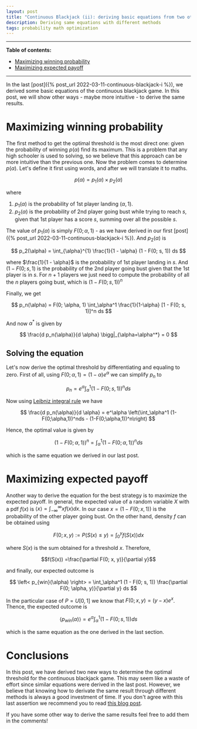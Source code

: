 ```yaml
---
layout: post
title: "Continuous Blackjack (ii): deriving basic equations from two other perspectives."
description: Deriving same equations with different methods
tags: probability math optimization
---
```


---

**Table of contents:**
- [Maximizing winning probability](#maximizing-winning-probability)
- [Maximizing expected payoff](#maximizing-expected-payoff)
---

In the last [post]({% post_url 2022-03-11-continuous-blackjack-i %}), we derived some basic equations of the continuous blackjack game. In this post, we will show other ways - maybe more intuitive - to derive the same results.


# Maximizing winning probability


The first method to get the optimal threshold is the most direct one: given the probability of winning $p(\alpha)$ find its maximum. This is a problem that any high schooler is used to solving, so we believe that this approach can be more intuitive than the previous one. Now the problem comes to determine $p(\alpha)$. Let's define it first using words, and after we will translate it to maths.

$$
p(\alpha) = p_1(\alpha) \times p_2(\alpha)
$$

where 

1. $p_1(\alpha)$ is the probability of 1st player landing $(\alpha, 1)$.
2. $p_2(\alpha)$ is the probability of 2nd player going bust while trying to reach $s$, given that 1st player has a score $s$, summing over all the possible $s$.

The value of $p_1(\alpha)$ is simply $F(0; \alpha, 1)$ - as we have derived in our first [post]({% post_url 2022-03-11-continuous-blackjack-i %}). And $p_2(\alpha)$ is

$$
p_2(\alpha) = \int_{\alpha}^{1} \frac{1}{1 - \alpha} (1 - F(0; s, 1)) ds
$$ 

where $\frac{1}{1 - \alpha}$ is the probability of 1st player landing in $s$. And  $(1 - F(0; s, 1)$ is the probability of the 2nd player going bust given that the 1st player is in $s$. For $n+1$ players we just need to compute the probability of all the $n$ players going bust, which is $(1 - F(0; s, 1))^n$ 

Finally, we get

$$
p_n(\alpha) = F(0; \alpha, 1) \int_\alpha^1 \frac{1}{1-\alpha} [1 - F(0; s, 1)]^n ds
$$

And now $\alpha^*$ is given by

$$
\frac{d p_n(\alpha)}{d \alpha} \bigg|_{\alpha=\alpha^*} = 0
$$

## Solving the equation

Let's now derive the optimal threshold by differentiating and equaling to zero. First of all, using $F(0; \alpha, 1) = (1 - \alpha)e^\alpha$ we can simplify $p_n$ to

$$
p_n = e^\alpha \int_\alpha^1 (1 - F(0; s, 1))^n ds
$$

Now using [Leibniz integral rule](https://en.wikipedia.org/wiki/Leibniz_integral_rule) we have

$$
\frac{d p_n(\alpha)}{d \alpha} = e^\alpha \left(\int_\alpha^1 (1-F(0;\alpha,1))^nds - (1-F(0;\alpha,1))^n\right)
$$ 

Hence, the optimal value is given by

$$
(1-F(0;\alpha,1))^n = \int_\alpha^1 (1-F(0;\alpha,1))^n ds
$$

which is the same equation we derived in our last post.

# Maximizing expected payoff

Another way to derive the equation for the best strategy is to maximize the expected payoff. In general, the expected value of a random variable $X$ with a pdf $f(x)$ is $\left< x\right> = \int_{-\infty}^{\infty} xf(x) dx$. In our case $x = (1 - F(0; x, 1))$ is the probability of the other player going bust. On the other hand, density $f$ can be obtained using

 $$F(0; x, y) := P(S(x) \leq y) = \int_0^y f(S(x))dx$$

 where $S(x)$ is the sum obtained for a threshold $x$. Therefore, 
 
 $$f(S(x)) =\frac{\partial F(0; x, y)}{\partial y}$$
 
 and finally, our expected outcome is

$$
\left< p_{win}(\alpha) \right> = \int_\alpha^1 (1 - F(0; s, 1)) \frac{\partial F(0; \alpha, y)}{\partial y} ds
$$

In the particular case of $P=U[0, 1]$ we know that $F(0; x, y) = (y - x)e^x$. Thence, the expected outcome is

$$
\left< p_{win}(\alpha) \right> = e^\alpha\int_\alpha^1 (1 - F(0; s, 1)) ds
$$

which is the same equation as the one derived in the last section.

# Conclusions

In this post, we have derived two new ways to determine the optimal threshold for the continuous blackjack game. This may seem like a waste of effort since similar equations were derived in the last post. However, we believe that knowing how to derivate the same result through different methods is always a good investment of time. If you don't agree with this last assertion we recommend you to read [this blog post](https://nabeelqu.co/understanding).

If you have some other way to derive the same results feel free to add them in the comments!